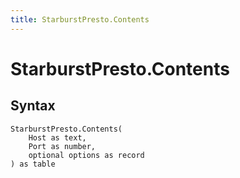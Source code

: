 ```yaml
---
title: StarburstPresto.Contents
---
```


# StarburstPresto.Contents



## Syntax

```powerquery
StarburstPresto.Contents(
    Host as text,
    Port as number,
    optional options as record
) as table
```



